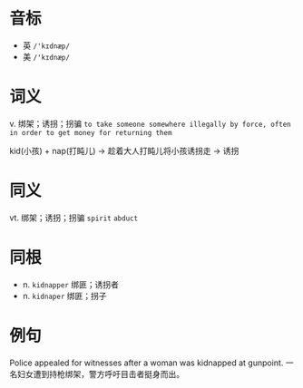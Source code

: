 # 音标

- 英 `/'kɪdnæp/`
- 美 `/'kɪdnæp/`

# 词义

v. 绑架；诱拐；拐骗
`to take someone somewhere illegally by force, often in order to get money for returning them`



kid(小孩) + nap(打盹儿) → 趁着大人打盹儿将小孩诱拐走 → 诱拐

# 同义

vt. 绑架；诱拐；拐骗
`spirit` `abduct`

# 同根

- n. `kidnapper` 绑匪；诱拐者
- n. `kidnaper` 绑匪；拐子

# 例句

Police appealed for wit­nesses after a woman was kidnapped at gunpoint.
一名妇女遭到持枪绑架，警方呼吁目击者挺身而出。


